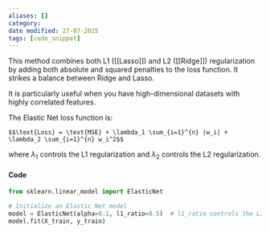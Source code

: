 ```yaml
---
aliases: []
category:
date modified: 27-07-2025
tags: [code_snippet]
---
```

This method combines both L1 ([[Lasso]]) and L2 ([[Ridge]]) regularization by adding both absolute and squared penalties to the loss function. It strikes a balance between Ridge and Lasso.

It is particularly useful when you have high-dimensional datasets with highly correlated features.

The Elastic Net loss function is:

    $$\text{Loss} = \text{MSE} + \lambda_1 \sum_{i=1}^{n} |w_i| + \lambda_2 \sum_{i=1}^{n} w_i^2$$
    
where $\lambda_1$ controls the L1 regularization and $\lambda_2$ controls the L2 regularization.

#### Code

```python
from sklearn.linear_model import ElasticNet

# Initialize an Elastic Net model
model = ElasticNet(alpha=0.1, l1_ratio=0.5)  # l1_ratio controls the L1/L2 mix
model.fit(X_train, y_train)
```